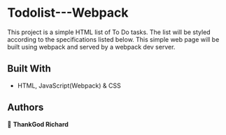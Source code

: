 # Todolist---Webpack

This project is a simple HTML list of To Do tasks. The list will be styled according to the specifications listed below. This simple web page will be built using webpack and served by a webpack dev server.

## Built With

- HTML, JavaScript(Webpack) & CSS

## Authors

👤 **ThankGod Richard**